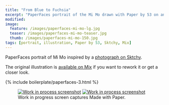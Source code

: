 ```yaml
---
title: "From Blue to Fuchsia"
excerpt: "PaperFaces portrait of the Mi Mo drawn with Paper by 53 on an iPad."
modified: 
image: 
  feature: /images/paperfaces-mi-mo-lg.jpg
  teaser: /images/paperfaces-mi-mo-teaser.jpg
  thumb: /images/paperfaces-mi-mo-150.jpg
tags: [portrait, illustration, Paper by 53, Sktchy, Mix]
---
```


PaperFaces portrait of Mi Mo inspired by a [photograph on Sktchy](http://sktchy.com/oIkdLC).

The original illustration is [available on Mix](https://mix.fiftythree.com/11098-Michael-Rose/1619293) if you want to rework it or get a closer look.

{% include boilerplate/paperfaces-3.html %}

<figure class="half">
  <a href="{{ site.url }}/images/paperfaces-mi-mo-process-1-lg.jpg"><img src="{{ site.url }}/images/paperfaces-mi-mo-process-1-600.jpg" alt="Work in process screenshot"></a>
  <a href="{{ site.url }}/images/paperfaces-mi-mo-process-2-lg.jpg"><img src="{{ site.url }}/images/paperfaces-mi-mo-process-2-600.jpg" alt="Work in process screenshot"></a>
  <figcaption>Work in progress screen captures Made with Paper.</figcaption>
</figure>
